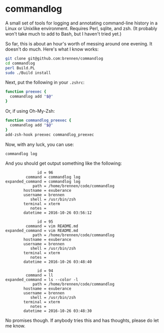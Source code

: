 commandlog
==========

A small set of tools for logging and annotating command-line history in a
Linux or Unixlike environment.  Requires Perl, sqlite, and zsh.  (It
probably won't take much to add to Bash, but I haven't tried yet.)

So far, this is about an hour's worth of messing around one evening.  It
doesn't do much.  Here's what I know works:

```sh
git clone git@github.com:brennen/commandlog
cd commandlog
perl Build.PL
sudo ./Build install
```

Next, put the following in your `.zshrc`:

```zsh
function preexec {
  commandlog add "$@"
}
```

Or, if using Oh-My-Zsh:

```zsh
function commandlog_preexec {
  commandlog add "$@"
}
add-zsh-hook preexec commandlog_preexec
```

Now, with any luck, you can use:

```sh
commandlog log
```

And you should get output something like the following:

                  id = 96
             command = commandlog log
    expanded_command = commandlog log
                path = /home/brennen/code/commandlog
            hostname = exuberance
            username = brennen
               shell = /usr/bin/zsh
            terminal = xterm
               notes = 
            datetime = 2016-10-26 03:56:12

                  id = 95
             command = vim README.md
    expanded_command = vim README.md
                path = /home/brennen/code/commandlog
            hostname = exuberance
            username = brennen
               shell = /usr/bin/zsh
            terminal = xterm
               notes = 
            datetime = 2016-10-26 03:48:40

                  id = 94
             command = ll
    expanded_command = ls --color -l
                path = /home/brennen/code/commandlog
            hostname = exuberance
            username = brennen
               shell = /usr/bin/zsh
            terminal = xterm
               notes = 
            datetime = 2016-10-26 03:48:30

No promises though.  If anybody tries this and has thoughts, please do let me
know.

